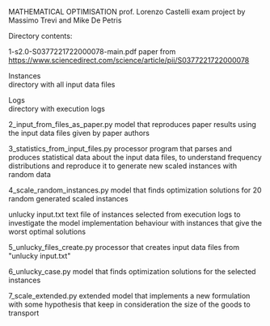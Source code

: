MATHEMATICAL OPTIMISATION
prof. Lorenzo Castelli
exam project by
Massimo Trevi and Mike De Petris

Directory contents:

1-s2.0-S0377221722000078-main.pdf
	paper from https://www.sciencedirect.com/science/article/pii/S0377221722000078

Instances\
	directory with all input data files

Logs\
	directory with execution logs

2_input_from_files_as_paper.py
	model that reproduces paper results using the input data files given by paper authors

3_statistics_from_input_files.py
	processor program that parses and produces statistical data about the input data files, to understand frequency distributions and reproduce it to generate new scaled instances with random data

4_scale_random_instances.py
	model that finds optimization solutions for 20 random generated scaled instances

unlucky input.txt
	text file of instances selected from execution logs to investigate the model implementation behaviour with instances that give the worst optimal solutions

5_unlucky_files_create.py
	processor that creates input data files from "unlucky input.txt"

6_unlucky_case.py
	model that finds optimization solutions for the selected instances

7_scale_extended.py
	extended model that implements a new formulation with some hypothesis that keep in consideration the size of the goods to transport

